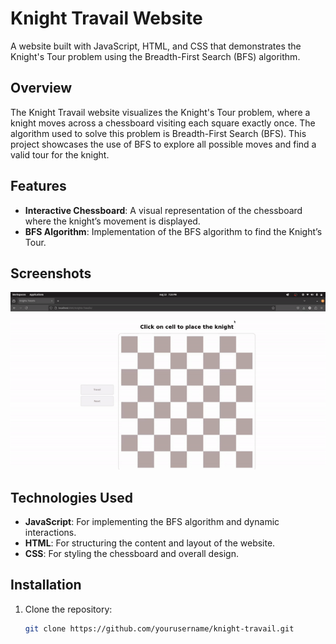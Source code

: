 # Knight Travail Website

A website built with JavaScript, HTML, and CSS that demonstrates the Knight's Tour problem using the Breadth-First Search (BFS) algorithm.

## Overview

The Knight Travail website visualizes the Knight's Tour problem, where a knight moves across a chessboard visiting each square exactly once. The algorithm used to solve this problem is Breadth-First Search (BFS). This project showcases the use of BFS to explore all possible moves and find a valid tour for the knight.

## Features

- **Interactive Chessboard**: A visual representation of the chessboard where the knight’s movement is displayed.
- **BFS Algorithm**: Implementation of the BFS algorithm to find the Knight’s Tour.

## Screenshots

![Knight Travail](./knight-gif.gif)

## Technologies Used

- **JavaScript**: For implementing the BFS algorithm and dynamic interactions.
- **HTML**: For structuring the content and layout of the website.
- **CSS**: For styling the chessboard and overall design.

## Installation

1. Clone the repository:

   ```bash
   git clone https://github.com/yourusername/knight-travail.git
   ```
